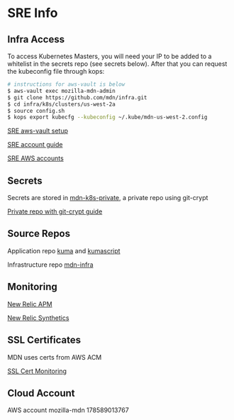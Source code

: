 # SRE Info

## Infra Access
To access Kubernetes Masters, you will need your IP to be added to a whitelist in the secrets repo (see secrets below). After that you can request the kubeconfig file through kops:

```bash
# instructions for aws-vault is below
$ aws-vault exec mozilla-mdn-admin
$ git clone https://github.com/mdn/infra.git
$ cd infra/k8s/clusters/us-west-2a
$ source config.sh
$ kops export kubecfg --kubeconfig ~/.kube/mdn-us-west-2.config
```

[SRE aws-vault setup](https://mana.mozilla.org/wiki/display/SRE/aws-vault)

[SRE account guide](https://mana.mozilla.org/wiki/display/SRE/AWS+Account+access+guide)

[SRE AWS accounts](https://github.com/mozilla-it/itsre-accounts/blob/master/accounts/mozilla-itsre/terraform.tfvars#L5)

## Secrets
Secrets are stored in [mdn-k8s-private](https://github.com/mozilla/mdn-k8s-private), a private repo using git-crypt

[Private repo with git-crypt guide](https://mana.mozilla.org/wiki/display/SRE/Private+repos+with+git-crypt)

## Source Repos
Application repo [kuma](https://github.com/mozilla/kuma) and [kumascript](https://github.com/mdn/kumascript)

Infrastructure repo [mdn-infra](https://github.com/mdn/infra)

## Monitoring
[New Relic APM](https://rpm.newrelic.com/accounts/1807330/applications)

[New Relic Synthetics](https://synthetics.newrelic.com/accounts/1807330/synthetics)

## SSL Certificates
MDN uses certs from AWS ACM

[SSL Cert Monitoring](https://synthetics.newrelic.com/accounts/1807330/monitors/14756065-2a27-424a-8aa5-4d78d3647e84)

## Cloud Account
AWS account mozilla-mdn 178589013767

